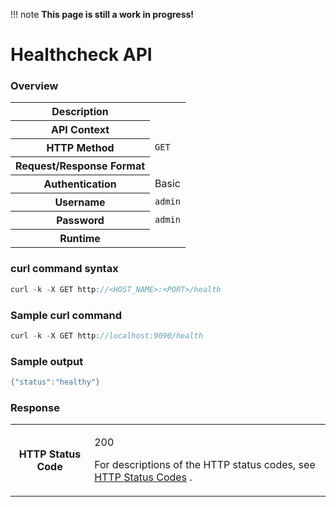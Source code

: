 !!! note
    **This page is still a work in progress!**

# Healthcheck API

### Overview

<table>
<tbody>
<tr class="odd">
<th>Description</th>
<td><br />
</td>
</tr>
<tr class="even">
<th>API Context</th>
<td><br />
</td>
</tr>
<tr class="odd">
<th>HTTP Method</th>
<td><code>GET</code></td>
</tr>
<tr class="even">
<th>Request/Response Format</th>
<td><br />
</td>
</tr>
<tr class="odd">
<th>Authentication</th>
<td>Basic</td>
</tr>
<tr class="even">
<th>Username</th>
<td><code>admin</code></td>
</tr>
<tr class="odd">
<th>Password</th>
<td><code>admin</code></td>
</tr>
<tr class="even">
<th>Runtime</th>
<td><br />
</td>
</tr>
</tbody>
</table>

### curl command syntax

``` java
curl -k -X GET http://<HOST_NAME>:<PORT>/health
```

### Sample curl command

``` java
curl -k -X GET http://localhost:9090/health	
```

### Sample output

``` java
{"status":"healthy"}	
```

### Response

<table>
<tbody>
<tr class="odd">
<th>HTTP Status Code</th>
<td><p>200</p>
<p>For descriptions of the HTTP status codes, see <a href="https://ei.docs.wso2.com/en/latest/streaming-integrator/ref/hTTP-Status-Codes/">HTTP Status Codes</a> .</p></td>
</tr>
</tbody>
</table>